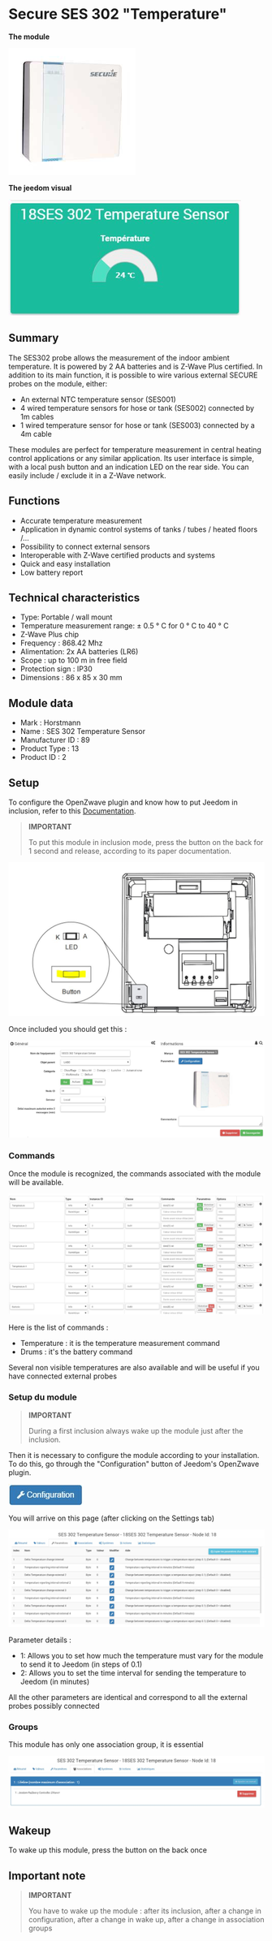 # Secure SES 302 "Temperature"

**The module**

![module](images/secure.ses302/module.jpg)

**The jeedom visual**

![vuedefaut1](images/secure.ses302/vuedefaut1.jpg)

## Summary

The SES302 probe allows the measurement of the indoor ambient temperature. It is powered by 2 AA batteries and is Z-Wave Plus certified. In addition to its main function, it is possible to wire various external SECURE probes on the module, either:

-   An external NTC temperature sensor (SES001)
-   4 wired temperature sensors for hose or tank (SES002) connected by 1m cables
-   1 wired temperature sensor for hose or tank (SES003) connected by a 4m cable

These modules are perfect for temperature measurement in central heating control applications or any similar application. Its user interface is simple, with a local push button and an indication LED on the rear side. You can easily include / exclude it in a Z-Wave network.

## Functions

-   Accurate temperature measurement
-   Application in dynamic control systems of tanks / tubes / heated floors /…
-   Possibility to connect external sensors
-   Interoperable with Z-Wave certified products and systems
-   Quick and easy installation
-   Low battery report

## Technical characteristics

-   Type: Portable / wall mount
-   Temperature measurement range: ± 0.5 ° C for 0 ° C to 40 ° C
-   Z-Wave Plus chip
-   Frequency : 868.42 Mhz
-   Alimentation: 2x AA batteries (LR6)
-   Scope : up to 100 m in free field
-   Protection sign : IP30
-   Dimensions : 86 x 85 x 30 mm

## Module data

-   Mark : Horstmann
-   Name : SES 302 Temperature Sensor
-   Manufacturer ID : 89
-   Product Type : 13
-   Product ID : 2

## Setup

To configure the OpenZwave plugin and know how to put Jeedom in inclusion, refer to this [Documentation](https://doc.jeedom.com/en_US/plugins/automation%20protocol/openzwave/).

> **IMPORTANT**
>
> To put this module in inclusion mode, press the button on the back for 1 second and release, according to its paper documentation.

![inclusion](images/secure.ses302/inclusion.jpg)

Once included you should get this :

![Plugin Zwave](images/secure.ses302/information.jpg)

### Commands

Once the module is recognized, the commands associated with the module will be available.

![Commands](images/secure.ses302/commandes.jpg)

Here is the list of commands :

-   Temperature : it is the temperature measurement command
-   Drums : it's the battery command

Several non visible temperatures are also available and will be useful if you have connected external probes

### Setup du module

> **IMPORTANT**
>
> During a first inclusion always wake up the module just after the inclusion.

Then it is necessary to configure the module according to your installation. To do this, go through the "Configuration" button of Jeedom's OpenZwave plugin.

![Setup plugin Zwave](images/plugin/bouton_configuration.jpg)

You will arrive on this page (after clicking on the Settings tab)

![Config1](images/secure.ses302/config1.jpg)

Parameter details :

-   1: Allows you to set how much the temperature must vary for the module to send it to Jeedom (in steps of 0.1)
-   2: Allows you to set the time interval for sending the temperature to Jeedom (in minutes)

All the other parameters are identical and correspond to all the external probes possibly connected

### Groups

This module has only one association group, it is essential

![Groupe](images/secure.ses302/groupe.jpg)

## Wakeup

To wake up this module, press the button on the back once

## Important note

> **IMPORTANT**
>
> You have to wake up the module : after its inclusion, after a change in configuration, after a change in wake up, after a change in association groups

